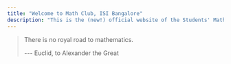 ```yaml
---
title: "Welcome to Math Club, ISI Bangalore"
description: "This is the (new!) official website of the Students' Math Club at Indian Statistical Institute, Bangalore."
---
```


> There is no royal road to mathematics.
>
> --- Euclid, to Alexander the Great
